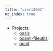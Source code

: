 ```yaml
---
title: "user13062"
no_index: true
---
```


* Projects:
  * [oasis](/projects/oasis/)
  * [ocaml-fileutils](/projects/ocaml-fileutils/)
  * [ounit](/projects/ounit/)